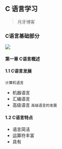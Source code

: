 ## C 语言学习

>月牙博客



### C语言基础部分



![](https://www.likui.co/C/CLanguage/CLanguage.png)


#### 第一章 C语言概述

#### 1.1 C语言发展
`计算机语言`
- 机器语言
- 汇编语言
- 高级语言
`高级语言的发展`

#### 1.2 C语言特点

- 语言简洁
- 运算符丰富
- 具有


